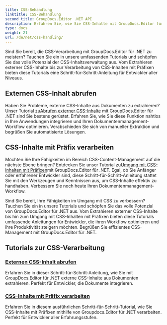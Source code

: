 ```yaml
---
title: CSS-Behandlung
linktitle: CSS-Behandlung
second_title: GroupDocs.Editor .NET API
description: Erfahren Sie, wie Sie CSS-Inhalte mit GroupDocs.Editor für .NET effektiv handhaben. Extrahieren Sie externe CSS-Inhalte und handhaben Sie CSS-Inhalte mit Präfixen mühelos.
type: docs
weight: 21
url: /de/net/css-handling/
---
```


Sind Sie bereit, die CSS-Verarbeitung mit GroupDocs.Editor für .NET zu meistern? Tauchen Sie ein in unsere umfassenden Tutorials und schöpfen Sie das volle Potenzial der CSS-Inhaltsverwaltung aus. Vom Extrahieren externer CSS-Inhalte bis zur Verarbeitung von CSS-Inhalten mit Präfixen bieten diese Tutorials eine Schritt-für-Schritt-Anleitung für Entwickler aller Niveaus.

## Externen CSS-Inhalt abrufen

 Haben Sie Probleme, externe CSS-Inhalte aus Dokumenten zu extrahieren? Unser Tutorial zu[Abrufen externer CSS-Inhalte](./get-external-css-content/) mit GroupDocs.Editor für .NET sind Sie bestens gerüstet. Erfahren Sie, wie Sie diese Funktion nahtlos in Ihre Anwendungen integrieren und Ihren Dokumentenmanagement-Workflow optimieren. Verabschieden Sie sich von manueller Extraktion und begrüßen Sie automatisierte Lösungen.

## CSS-Inhalte mit Präfix verarbeiten

 Möchten Sie Ihre Fähigkeiten im Bereich CSS-Content-Management auf die nächste Ebene bringen? Entdecken Sie unser Tutorial zu[Umgang mit CSS-Inhalten mit Präfixen](./handle-css-content-with-prefix/)mit GroupDocs.Editor für .NET. Egal, ob Sie Anfänger oder erfahrener Entwickler sind, diese Schritt-für-Schritt-Anleitung stattet Sie mit den Werkzeugen und Kenntnissen aus, um CSS-Inhalte effektiv zu handhaben. Verbessern Sie noch heute Ihren Dokumentenmanagement-Workflow.

Sind Sie bereit, Ihre Fähigkeiten im Umgang mit CSS zu verbessern? Tauchen Sie ein in unsere Tutorials und schöpfen Sie das volle Potenzial von GroupDocs.Editor für .NET aus. Vom Extrahieren externer CSS-Inhalte bis hin zum Umgang mit CSS-Inhalten mit Präfixen bieten diese Tutorials umfassende Anleitungen für Entwickler, die ihren Workflow optimieren und ihre Produktivität steigern möchten. Begrüßen Sie effizientes CSS-Management mit GroupDocs.Editor für .NET. 
## Tutorials zur CSS-Verarbeitung
### [Externen CSS-Inhalt abrufen](./get-external-css-content/)
Erfahren Sie in dieser Schritt-für-Schritt-Anleitung, wie Sie mit GroupDocs.Editor für .NET externe CSS-Inhalte aus Dokumenten extrahieren. Perfekt für Entwickler, die Dokumente integrieren.
### [CSS-Inhalte mit Präfix verarbeiten](./handle-css-content-with-prefix/)
Erfahren Sie in diesem ausführlichen Schritt-für-Schritt-Tutorial, wie Sie CSS-Inhalte mit Präfixen mithilfe von Groupdocs.Editor für .NET verarbeiten. Perfekt für Entwickler aller Erfahrungsstufen.